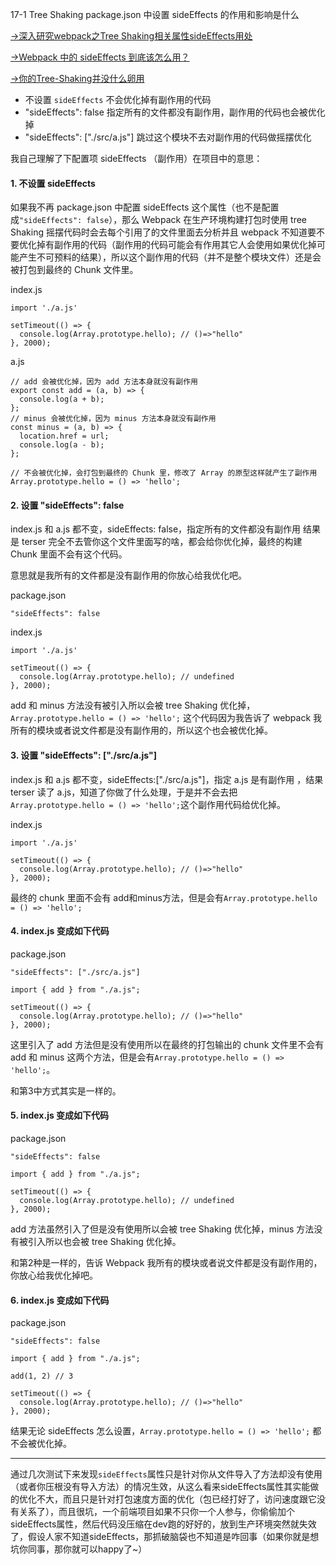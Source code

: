 17-1 Tree Shaking package.json 中设置 sideEffects 的作用和影响是什么

[->深入研究webpack之Tree Shaking相关属性sideEffects用处](https://www.cnblogs.com/wzcsqaws/p/11571945.html)

[->Webpack 中的 sideEffects 到底该怎么用？](https://segmentfault.com/a/1190000015689240)

[->你的Tree-Shaking并没什么卵用](https://segmentfault.com/a/1190000012794598)

- 不设置 `sideEffects` 不会优化掉有副作用的代码
- "sideEffects": false  指定所有的文件都没有副作用，副作用的代码也会被优化掉
- "sideEffects": ["./src/a.js"] 跳过这个模块不去对副作用的代码做摇摆优化

我自己理解了下配置项 sideEffects （副作用）在项目中的意思：

#### 1. 不设置 sideEffects

如果我不再 package.json 中配置 sideEffects 这个属性（也不是配置成`"sideEffects": false`），那么 Webpack 在生产环境构建打包时使用 tree Shaking 摇摆代码时会去每个引用了的文件里面去分析并且 webpack 不知道要不要优化掉有副作用的代码（副作用的代码可能会有作用其它人会使用如果优化掉可能产生不可预料的结果），所以这个副作用的代码（并不是整个模块文件）还是会被打包到最终的 Chunk 文件里。

index.js

```
import './a.js'

setTimeout(() => {
  console.log(Array.prototype.hello); // ()=>"hello"
}, 2000);
```

a.js

```
// add 会被优化掉，因为 add 方法本身就没有副作用
export const add = (a, b) => {
  console.log(a + b);
};
// minus 会被优化掉，因为 minus 方法本身就没有副作用
const minus = (a, b) => {
  location.href = url;
  console.log(a - b);
};

// 不会被优化掉，会打包到最终的 Chunk 里，修改了 Array 的原型这样就产生了副作用
Array.prototype.hello = () => 'hello';

```

#### 2. 设置 "sideEffects": false

index.js 和 a.js 都不变，sideEffects: false，指定所有的文件都没有副作用
结果是 terser 完全不去管你这个文件里面写的啥，都会给你优化掉，最终的构建 Chunk 里面不会有这个代码。

意思就是我所有的文件都是没有副作用的你放心给我优化吧。

package.json

```
"sideEffects": false
```

index.js

```
import './a.js'

setTimeout(() => {
  console.log(Array.prototype.hello); // undefined
}, 2000);
```

add 和 minus 方法没有被引入所以会被 tree Shaking 优化掉，`Array.prototype.hello = () => 'hello';` 这个代码因为我告诉了 webpack 我所有的模块或者说文件都是没有副作用的，所以这个也会被优化掉。

#### 3. 设置 "sideEffects": ["./src/a.js"]

index.js 和 a.js 都不变，sideEffects:["./src/a.js"]，指定 a.js 是有副作用
，结果 terser 读了 a.js，知道了你做了什么处理，于是并不会去把`Array.prototype.hello = () => 'hello';`这个副作用代码给优化掉。

index.js

```
import './a.js'

setTimeout(() => {
  console.log(Array.prototype.hello); // ()=>"hello"
}, 2000);
```

最终的 chunk 里面不会有 add和minus方法，但是会有`Array.prototype.hello = () => 'hello';`

#### 4. index.js 变成如下代码

package.json

```
"sideEffects": ["./src/a.js"]
```

```
import { add } from "./a.js";

setTimeout(() => {
  console.log(Array.prototype.hello); // ()=>"hello"
}, 2000);

```

这里引入了 add 方法但是没有使用所以在最终的打包输出的 chunk 文件里不会有 add 和 minus 这两个方法，但是会有`Array.prototype.hello = () => 'hello';`。

和第3中方式其实是一样的。

#### 5. index.js 变成如下代码

package.json

```
"sideEffects": false
```

```
import { add } from "./a.js";

setTimeout(() => {
  console.log(Array.prototype.hello); // undefined
}, 2000);

```

add 方法虽然引入了但是没有使用所以会被 tree Shaking 优化掉，minus 方法没有被引入所以也会被 tree Shaking 优化掉。

和第2种是一样的，告诉 Webpack 我所有的模块或者说文件都是没有副作用的，你放心给我优化掉吧。

#### 6. index.js 变成如下代码

package.json

```
"sideEffects": false
```

```
import { add } from "./a.js";

add(1, 2) // 3

setTimeout(() => {
  console.log(Array.prototype.hello); // ()=>"hello"
}, 2000);

```

结果无论 sideEffects 怎么设置，`Array.prototype.hello = () => 'hello';` 都不会被优化掉。


---

通过几次测试下来发现`sideEffects`属性只是针对你从文件导入了方法却没有使用（或者你压根没有导入方法）的情况生效，从这么看来sideEffects属性其实能做的优化不大，而且只是针对打包速度方面的优化（包已经打好了，访问速度跟它没有关系了），而且很坑，一个前端项目如果不只你一个人参与，你偷偷加个sideEffects属性，然后代码没压缩在dev跑的好好的，放到生产环境突然就失效了，假设人家不知道sideEffects，那抓破脑袋也不知道是咋回事（如果你就是想坑你同事，那你就可以happy了~）


